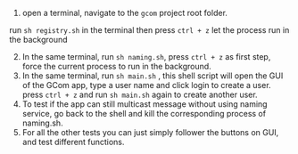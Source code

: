 1.  open a terminal, navigate to the `gcom` project root folder.

   run `sh registry.sh`  in the terminal then press `ctrl + z` let the process run in the background

2. In the same terminal, run `sh naming.sh`, press `ctrl + z`  as first step, force the current process to run in the background.
3. In the same terminal, run `sh main.sh` , this shell script will open the GUI of the GCom app, type a user name and click login to create a user.  press `ctrl + z` and run `sh main.sh` again to create another user. 
4. To test if the app can still multicast message without using naming service, go back to the shell and kill the corresponding process of naming.sh.  
5. For all the other tests you can just simply follower the buttons on GUI, and test different functions. 